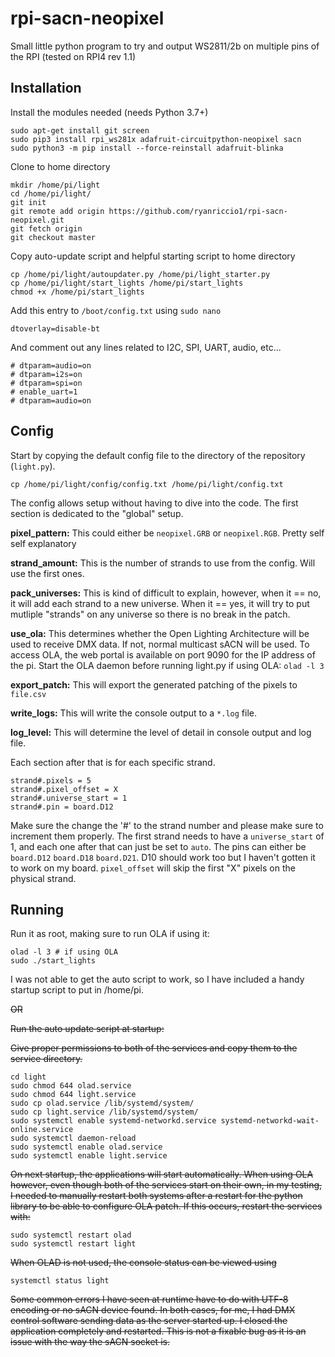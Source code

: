 # rpi-sacn-neopixel
Small little python program to try and output WS2811/2b on multiple pins of the RPI (tested on RPI4 rev 1.1)
## Installation
Install the modules needed (needs Python 3.7+)
```shell
sudo apt-get install git screen
sudo pip3 install rpi_ws281x adafruit-circuitpython-neopixel sacn
sudo python3 -m pip install --force-reinstall adafruit-blinka
```
Clone to home directory
```shell
mkdir /home/pi/light
cd /home/pi/light/
git init
git remote add origin https://github.com/ryanriccio1/rpi-sacn-neopixel.git
git fetch origin
git checkout master
```
Copy auto-update script and helpful starting script to home directory
```shell
cp /home/pi/light/autoupdater.py /home/pi/light_starter.py
cp /home/pi/light/start_lights /home/pi/start_lights
chmod +x /home/pi/start_lights
```
Add this entry to `/boot/config.txt` using `sudo nano`
```
dtoverlay=disable-bt
```
And comment out any lines related to I2C, SPI, UART, audio, etc...
```
# dtparam=audio=on
# dtparam=i2s=on
# dtparam=spi=on
# enable_uart=1
# dtparam=audio=on
```

## Config
Start by copying the default config file to the directory of the repository (`light.py`).
```shell
cp /home/pi/light/config/config.txt /home/pi/light/config.txt
```
The config allows setup without having to dive into the code. The first section is dedicated to the "global" setup.

**pixel_pattern:** This could either be `neopixel.GRB` or `neopixel.RGB`. Pretty self self explanatory

**strand_amount:** This is the number of strands to use from the config. Will use the first ones.

**pack_universes:** This is kind of difficult to explain, however, when it == no, it will add each strand to a new universe. When it == yes, 
it will try to put mutliple "strands" on any universe so there is no break in the patch.

**use_ola:** This determines whether the Open Lighting Architecture will be used to receive DMX data. If not, normal multicast sACN will be used. To access OLA, the web portal is available on port 9090 for the IP address of the pi. Start the OLA daemon before running light.py if using OLA: `olad -l 3`

**export_patch:** This will export the generated patching of the pixels to `file.csv`

**write_logs:** This will write the console output to a `*.log` file.

**log_level:** This will determine the level of detail in console output and log file.

Each section after that is for each specific strand.
```
strand#.pixels = 5
strand#.pixel_offset = X
strand#.universe_start = 1
strand#.pin = board.D12
```
Make sure the change the '#' to the strand number and please make sure to increment them properly. The first strand needs to have a `universe_start` of 1, and each one after that can just be set to `auto`.
The pins can either be `board.D12` `board.D18` `board.D21`. D10 should work too but I haven't gotten it to work on my board. `pixel_offset` will skip the first "X" pixels on the physical strand.

## Running 
Run it as root, making sure to run OLA if using it:

```shell
olad -l 3 # if using OLA
sudo ./start_lights
```
I was not able to get the auto script to work, so I have included a handy startup script to put in /home/pi.

~~OR~~

~~Run the auto update script at startup:~~

~~Give proper permissions to both of the services and copy them to the service directory.~~
```shell
cd light
sudo chmod 644 olad.service
sudo chmod 644 light.service
sudo cp olad.service /lib/systemd/system/
sudo cp light.service /lib/systemd/system/
sudo systemctl enable systemd-networkd.service systemd-networkd-wait-online.service
sudo systemctl daemon-reload
sudo systemctl enable olad.service
sudo systemctl enable light.service
```
~~On next startup, the applications will start automatically. When using OLA however, even though both of the services start on their own, 
in my testing, I needed to manually restart both systems after a restart for the python library to be able to configure OLA patch.
If this occurs, restart the services with:~~
```shell
sudo systemctl restart olad
sudo systemctl restart light
```

~~When OLAD is not used, the console status can be viewed using~~
```shell
systemctl status light
```
~~Some common errors I have seen at runtime have to do with UTF-8 encoding or no sACN device found. In both cases, for me, I had DMX control software sending data as the server started up. I closed the application completely and restarted. This is not a fixable bug as it is an issue with the way the sACN socket is.~~
